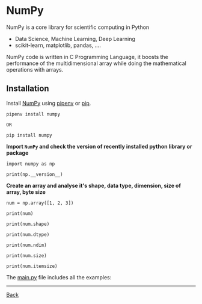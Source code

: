 # NumPy

NumPy is a core library for scientific computing in Python
- Data Science, Machine Learning, Deep Learning
- scikit-learn, matplotlib, pandas, ....

NumPy code is written in C Programming Language, it boosts the performance of the multidimensional array while doing the mathematical operations with arrays.

## Installation
Install [NumPy](https://pypi.org/project/numpy/) using [pipenv](https://pypi.org/project/pipenv/) or [pip](https://pypi.org/project/pip/).

```
pipenv install numpy

OR

pip install numpy
```

**Import `NumPy` and check the version of recently installed python library or package**
```
import numpy as np

print(np.__version__)
```

**Create an array and analyse it's shape, data type, dimension, size of array, byte size**
```
num = np.array([1, 2, 3])

print(num)

print(num.shape)

print(num.dtype)

print(num.ndim)

print(num.size)

print(num.itemsize)
```

The [main.py](/NumPy/main.py) file includes all the examples:



---
[Back](/README.md)
